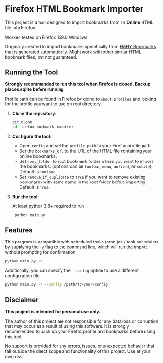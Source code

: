 # Firefox HTML Bookmark Importer

This project is a tool designed to import bookmarks from an **Online** HTML file into Firefox.

Worked tested on Firefox 139.0 Windows

Originally created to import bookmarks specifically from [FMHY Bookmarks](https://github.com/fmhy/bookmarks) that is generated automatically. Might work with other similar HTML bookmark files, but not guaranteed.

## Running the Tool
**Strongly recommended to run this tool when Firefox is closed. Backup places.sqlite before running**

Profile path can be found in Firefox by going to `about:profiles` and looking for the profile you want to use on root directory.
1. **Clone the repository**:
   ```bash
   git clone
   cd firefox-bookmark-importer
   ```

2. **Configure the tool**:
   - Open `config` and set the `profile_path` to your Firefox profile path.
   - Set the `bookmarks_url` to the URL of the HTML file containing your online bookmarks.
   - Set `root_folder` to root bookmark folder where you want to import the bookmarks. (options can be `toolbar`, `menu`, `unfiled`, or `mobile`). Default is `toolbar`.
   - Set `remove_if_duplicate` to `true` if you want to remove existing bookmarks with same name in the root folder before importing. Default is `true`.

3. **Run the tool**:

   At least python 3.8+ required to run
   ```bash
    python main.py
    ```

## Features
This program is compatible with scheduled tasks (cron job / task scheduler) by supplying the `-y` flag to the command line, which will run the import without prompting for confirmation.
   ```bash
   python main.py -y
   ```
Additionally, you can specify the `--config` option to use a different configuration file.
   ```bash
   python main.py -y --config /path/to/your/config
   ```

## Disclaimer

**This project is intended for personal use only.**

The author of this project are not responsible for any data loss or corruption that may occur as a result of using this software. It is strongly recommended to back up your Firefox profile and bookmarks before using this tool.

No support is provided for any errors, issues, or unexpected behavior that fall outside the direct scope and functionality of this project. Use at your own risk.